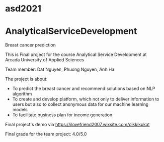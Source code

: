 # asd2021 
# AnalyticalServiceDevelopment
Breast cancer prediction

This is Final project for the course Analytical Service Development at Arcada University of Applied Sciences

Team member: Dat Nguyen, Phuong Nguyen, Anh Ha

The project is about:
- To predict the breast cancer and recommend solutions based on NLP algorithm
- To create and develop platform, which not only to deliver information to users but also to collect anonymous data for our machine learning models
- To facilitate business plan for income generation

Final project's demo via https://ilovefriend2007.wixsite.com/olkkikukat

Final grade for the team project: 4.0/5.0

